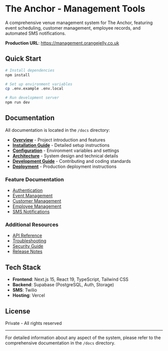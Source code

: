 # The Anchor - Management Tools

A comprehensive venue management system for The Anchor, featuring event scheduling, customer management, employee records, and automated SMS notifications.

**Production URL**: https://management.orangejelly.co.uk

## Quick Start

```bash
# Install dependencies
npm install

# Set up environment variables
cp .env.example .env.local

# Run development server
npm run dev
```

## Documentation

All documentation is located in the `/docs` directory:

- **[Overview](./docs/overview.md)** - Project introduction and features
- **[Installation Guide](./docs/installation.md)** - Detailed setup instructions
- **[Configuration](./docs/configuration.md)** - Environment variables and settings
- **[Architecture](./docs/architecture.md)** - System design and technical details
- **[Development Guide](./docs/development.md)** - Contributing and coding standards
- **[Deployment](./docs/deployment.md)** - Production deployment instructions

### Feature Documentation
- [Authentication](./docs/feature-authentication.md)
- [Event Management](./docs/feature-events.md)
- [Customer Management](./docs/feature-customers.md)
- [Employee Management](./docs/feature-employees.md)
- [SMS Notifications](./docs/feature-sms.md)

### Additional Resources
- [API Reference](./docs/api-reference.md)
- [Troubleshooting](./docs/troubleshooting.md)
- [Security Guide](./docs/security.md)
- [Release Notes](./docs/release-notes.md)

## Tech Stack

- **Frontend**: Next.js 15, React 19, TypeScript, Tailwind CSS
- **Backend**: Supabase (PostgreSQL, Auth, Storage)
- **SMS**: Twilio
- **Hosting**: Vercel

## License

Private - All rights reserved

---

For detailed information about any aspect of the system, please refer to the comprehensive documentation in the `/docs` directory.